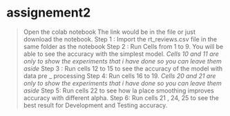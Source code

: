 # assignement2
>Open the colab notebook The link would be in the file or just download the notebook.
>Step 1 : Import the rt_reviews.csv file in the same folder as the notebook
>Step 2 : Run Cells from 1 to 9. You will be able to see the accuracy with the simplest model.
>_Cells 10 and 11 are only to show the experiments that i have done so you can leave them aside_
>Step 3 : Run cells 12 to 15 to see the accuracy of the model with data pre _ processing 
>Step 4: Run cells 16 to 19. 
>_Cells 20 and 21 are only to show the experiments that i have done so you can leave them aside_
>Step 5: Run cells 22 to see how la place smoothing improves accuracy with different alpha. 
>Step 6: Run cells 21 , 24, 25 to see the best result for Development and Testing accuracy. 
